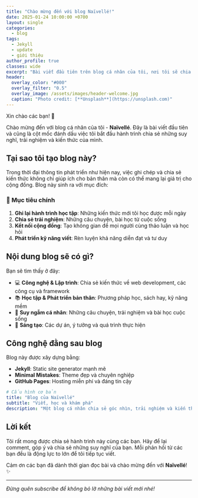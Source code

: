 ```yaml
---
title: "Chào mừng đến với blog Naïvellé!"
date: 2025-01-24 10:00:00 +0700
layout: single
categories:
  - blog
tags:
  - Jekyll
  - update
  - giới thiệu
author_profile: true
classes: wide
excerpt: "Bài viết đầu tiên trên blog cá nhân của tôi, nơi tôi sẽ chia sẻ những suy nghĩ và trải nghiệm."
header:
  overlay_color: "#000"
  overlay_filter: "0.5"
  overlay_image: /assets/images/header-welcome.jpg
  caption: "Photo credit: [**Unsplash**](https://unsplash.com)"
---
```


Xin chào các bạn! 👋

Chào mừng đến với blog cá nhân của tôi - **Naïvellé**. Đây là bài viết đầu tiên và cũng là cột mốc đánh dấu việc tôi bắt đầu hành trình chia sẻ những suy nghĩ, trải nghiệm và kiến thức của mình.

## Tại sao tôi tạo blog này?

Trong thời đại thông tin phát triển như hiện nay, việc ghi chép và chia sẻ kiến thức không chỉ giúp ích cho bản thân mà còn có thể mang lại giá trị cho cộng đồng. Blog này sinh ra với mục đích:

### 🎯 Mục tiêu chính

1. **Ghi lại hành trình học tập**: Những kiến thức mới tôi học được mỗi ngày
2. **Chia sẻ trải nghiệm**: Những câu chuyện, bài học từ cuộc sống
3. **Kết nối cộng đồng**: Tạo không gian để mọi người cùng thảo luận và học hỏi
4. **Phát triển kỹ năng viết**: Rèn luyện khả năng diễn đạt và tư duy

## Nội dung blog sẽ có gì?

Bạn sẽ tìm thấy ở đây:

- 💻 **Công nghệ & Lập trình**: Chia sẻ kiến thức về web development, các công cụ và framework
- 📚 **Học tập & Phát triển bản thân**: Phương pháp học, sách hay, kỹ năng mềm
- 🌱 **Suy ngẫm cá nhân**: Những câu chuyện, trải nghiệm và bài học cuộc sống
- 🎨 **Sáng tạo**: Các dự án, ý tưởng và quá trình thực hiện

## Công nghệ đằng sau blog

Blog này được xây dựng bằng:
- **Jekyll**: Static site generator mạnh mẽ
- **Minimal Mistakes**: Theme đẹp và chuyên nghiệp
- **GitHub Pages**: Hosting miễn phí và đáng tin cậy

```yaml
# Cấu hình cơ bản
title: "Blog của Naïvellé"
subtitle: "Viết, học và khám phá"
description: "Một blog cá nhân chia sẻ góc nhìn, trải nghiệm và kiến thức."
```

## Lời kết

Tôi rất mong được chia sẻ hành trình này cùng các bạn. Hãy để lại comment, góp ý và chia sẻ những suy nghĩ của bạn. Mỗi phản hồi từ các bạn đều là động lực to lớn để tôi tiếp tục viết.

Cảm ơn các bạn đã dành thời gian đọc bài và chào mừng đến với **Naïvellé**! ✨

---

*Đừng quên subscribe để không bỏ lỡ những bài viết mới nhé!*
